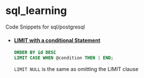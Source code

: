 # sql_learning
Code Snippets for sql/postgresql


- #### [LIMIT with a conditional Statement](https://stackoverflow.com/questions/51022146/how-to-set-limit-within-a-conditional-statement-postgresql)
  ```sql
  ORDER BY id DESC
  LIMIT CASE WHEN @condition THEN 1 END;
  ```
  `LIMIT NULL` is the same as omitting the LIMIT clause
